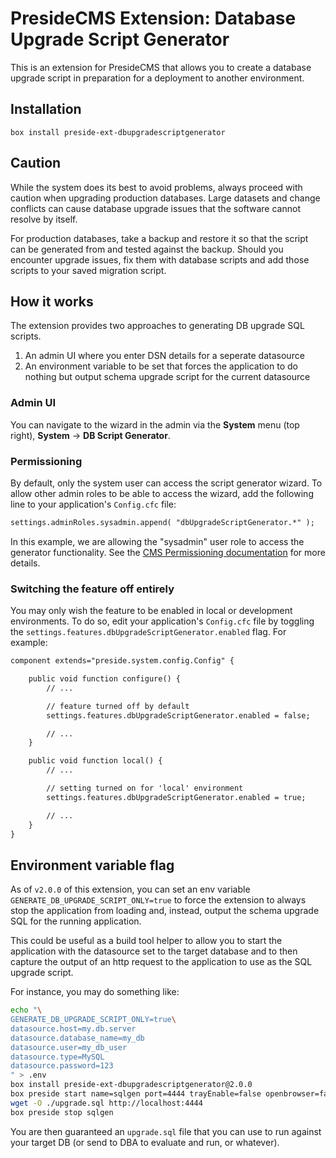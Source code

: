 # PresideCMS Extension: Database Upgrade Script Generator

This is an extension for PresideCMS that allows you to create a database upgrade script in preparation for a deployment to another environment.

## Installation

```
box install preside-ext-dbupgradescriptgenerator
```

## Caution

While the system does its best to avoid problems, always proceed with caution when upgrading production databases. Large datasets and change conflicts can cause database upgrade issues that the software cannot resolve by itself.

For production databases, take a backup and restore it so that the script can be generated from and tested against the backup. Should you encounter upgrade issues, fix them with database scripts and add those scripts to your saved migration script.


## How it works

The extension provides two approaches to generating DB upgrade SQL scripts.

1. An admin UI where you enter DSN details for a seperate datasource
2. An environment variable to be set that forces the application to do nothing but output schema upgrade script for the current datasource

### Admin UI

You can navigate to the wizard in the admin via the **System** menu (top right), **System** -> **DB Script Generator**.


### Permissioning

By default, only the system user can access the script generator wizard. To allow other admin roles to be able to access the wizard, add the following line to your application's `Config.cfc` file:

```cfc
settings.adminRoles.sysadmin.append( "dbUpgradeScriptGenerator.*" );
```

In this example, we are allowing the "sysadmin" user role to access the generator functionality. See the [CMS Permissioning documentation](https://docs.presidecms.com/devguides/cmspermissioning.html) for more details.

### Switching the feature off entirely

You may only wish the feature to be enabled in local or development environments. To do so, edit your application's `Config.cfc` file by toggling the `settings.features.dbUpgradeScriptGenerator.enabled` flag. For example:


```cfc
component extends="preside.system.config.Config" {

    public void function configure() {
        // ...

        // feature turned off by default
        settings.features.dbUpgradeScriptGenerator.enabled = false;

        // ...
    }

    public void function local() {
        // ...

        // setting turned on for 'local' environment
        settings.features.dbUpgradeScriptGenerator.enabled = true;

        // ...
    }
}
```

## Environment variable flag

As of `v2.0.0` of this extension, you can set an env variable `GENERATE_DB_UPGRADE_SCRIPT_ONLY=true` to force the extension to always stop the application from loading and, instead, output the schema upgrade SQL for the running application.

This could be useful as a build tool helper to allow you to start the application with the datasource set to the target database and to then capture the output of an http request to the application to use as the SQL upgrade script.

For instance, you may do something like:

```bash
echo "\
GENERATE_DB_UPGRADE_SCRIPT_ONLY=true\
datasource.host=my.db.server
datasource.database_name=my_db
datasource.user=my_db_user
datasource.type=MySQL
datasource.password=123
" > .env
box install preside-ext-dbupgradescriptgenerator@2.0.0
box preside start name=sqlgen port=4444 trayEnable=false openbrowser=false
wget -O ./upgrade.sql http://localhost:4444
box preside stop sqlgen
```

You are then guaranteed an `upgrade.sql` file that you can use to run against your target DB (or send to DBA to evaluate and run, or whatever).

